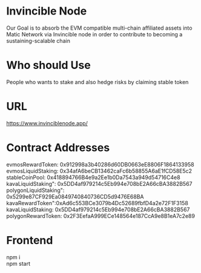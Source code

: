 # Invincible Node

Our Goal is to absorb the EVM compatible multi-chain affiliated assets into Matic Network via Invincible node in order to contribute to becoming a 
sustaining-scalable chain

# Who should Use
People who wants to stake and also hedge risks by claiming stable token

# URL
https://www.invinciblenode.app/

# Contract Addresses

evmosRewardToken: 0x912998a3b40286d60DB0663eE8806F1864133958                                          
evmosLiquidStaking: 0x34afA6beCB13462caFc6b58855A6aE1fCD58E5c2                                           
stableCoinPool: 0x418894766B4e9a2Ee1b0Da7543a949d54716C4e8                                                  
kavaLiquidStaking": 0x5DD4af979214c5Eb994e708bE2A66cBA3882B567                                                    
polygonLiquidStaking": 0x5299e87CF929Ea0849740840736CD5d9476E68BA                                                     
kavaRewardToken":0xAd6c553BCe3079b4Dc52689fbfD4a2e72F1F3158                                                         
kavaLiquidStaking: 0x5DD4af979214c5Eb994e708bE2A66cBA3882B567                                                         
polygonRewardToken: 0x2F3EefaA999ECe148564e187CcA9e8B1eA7c2e89                                                                      

# Frontend
npm i                                                                                                 
npm start

